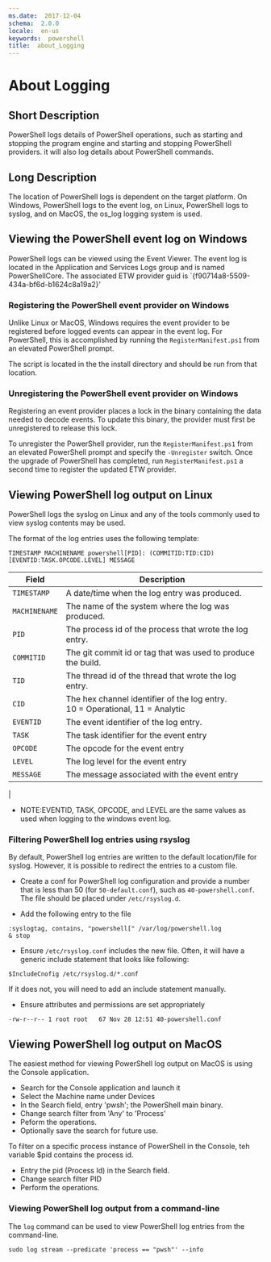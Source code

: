 ```yaml
---
ms.date:  2017-12-04
schema:  2.0.0
locale:  en-us
keywords:  powershell
title:  about_Logging
---
```


# About Logging

## Short Description

PowerShell logs details of PowerShell operations, such as starting
and stopping the program engine and starting and stopping PowerShell
providers.  it will also log details about PowerShell commands.

## Long Description

The location of PowerShell logs is dependent on the target platform.
On Windows, PowerShell logs to the event log, on Linux, PowerShell logs
to syslog, and on MacOS, the os_log logging system is used.

## Viewing the PowerShell event log on Windows

PowerShell logs can be viewed using the Event Viewer. The event log is
located in the Application and Services Logs group and is named PowerShellCore.
The associated ETW provider guid is `{f90714a8-5509-434a-bf6d-b1624c8a19a2}'

### Registering the PowerShell event provider on Windows

Unlike Linux or MacOS, Windows requires the event provider to be registered
before logged events can appear in the event log.  For PowerShell, this is
accomplished by running the `RegisterManifest.ps1` from an elevated
PowerShell prompt.

The script is located in the the install directory and should be run from that location.

### Unregistering the PowerShell event provider on Windows

Registering an event provider places a lock in the binary containing the data
needed to decode events. To update this binary, the provider must first be
unregistered to release this lock.

To unregister the PowerShell provider, run the `RegisterManifest.ps1` from an
elevated PowerShell prompt and specify the `-Unregister` switch.  Once the
upgrade of PowerShell has completed, run `RegisterManifest.ps1` a second time
to register the updated ETW provider.

## Viewing PowerShell log output on Linux

PowerShell logs the syslog on Linux and any of the tools commonly used to view
syslog contents may be used.

The format of the log entries uses the following template:

```
TIMESTAMP MACHINENAME powershell[PID]: (COMMITID:TID:CID) [EVENTID:TASK.OPCODE.LEVEL] MESSAGE
```

| Field       | Description
|-------------|---|
| `TIMESTAMP`   | A date/time when the log entry was produced.
| `MACHINENAME` | The name of the system where the log was produced.
| `PID`         | The process id of the process that wrote the log entry.
| `COMMITID`    | The git commit id or tag that was used to produce the build.
| `TID`         | The thread id of the thread that wrote the log entry.
| `CID`         | The hex channel identifier of the log entry.<br/>10 = Operational, 11 = Analytic
| `EVENTID`     | The event identifier of the log entry.
| `TASK` | The task identifier for the event entry
| `OPCODE` | The opcode for the event entry
| `LEVEL` | The log level for the event entry
| `MESSAGE` | The message associated with the event entry
|

* NOTE:EVENTID, TASK, OPCODE, and LEVEL are the same values as used when
logging to the windows event log.

### Filtering PowerShell log entries using rsyslog
By default, PowerShell log entries are written to the default location/file
for syslog.  However, it is possible to redirect the entries to a custom
file.

* Create a conf for PowerShell log configuration and provide a number that
is less than 50 (for `50-default.conf`), such as `40-powershell.conf`. The
file should be placed under `/etc/rsyslog.d`.

* Add the following entry to the file
```
:syslogtag, contains, "powershell[" /var/log/powershell.log
& stop
```
* Ensure `/etc/rsyslog.conf` includes the new file. Often, it will have
a generic include statement that looks like following:

`$IncludeCnofig /etc/rsyslog.d/*.conf`

If it does not, you will need to add an include statement manually.

* Ensure attributes and permissions are set appropriately

```
-rw-r--r-- 1 root root   67 Nov 28 12:51 40-powershell.conf
```

## Viewing PowerShell log output on MacOS

The easiest method for viewing PowerShell log output on MacOS is using the Console application.

* Search for the Console application and launch it
* Select the Machine name under Devices
* In the Search field, entry 'pwsh'; the PowerShell main binary.
* Change search filter from 'Any' to 'Process'
* Peform the operations.
* Optionally save the search for future use.

To filter on a specific process instance of PowerShell in the Console, teh variable $pid contains the process id.
* Entry the pid (Process Id) in the Search field.
* Change search filter PID
* Perform the operations.

### Viewing PowerShell log output from a command-line

The `log` command can be used to view PowerShell log entries from the command-line.

```
sudo log stream --predicate 'process == "pwsh"' --info
```